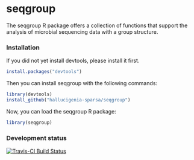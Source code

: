 # seqgroup

The seqgroup R package offers a collection of functions that support the analysis of microbial sequencing data with a group structure.

### Installation

If you did not yet install devtools, please install it first.

```r
install.packages("devtools")
```

Then you can install seqgroup with the following commands:

```r
library(devtools)
install_github("hallucigenia-sparsa/seqgroup")
```

Now, you can load the seqgroup R package:

```r
library(seqgroup)
```

### Development status

[![Travis-CI Build Status](https://travis-ci.org/hallucigenia-sparsa/seqgroup.svg?branch=master)](https://travis-ci.org/hallucigenia-sparsa/seqgroup)


